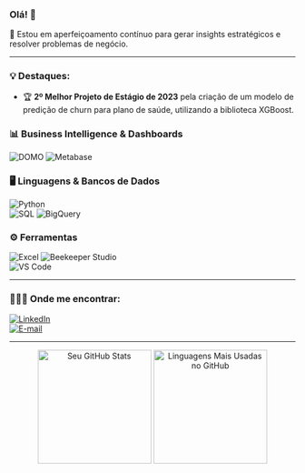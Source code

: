 ### Olá! 👋

🚀 Estou em aperfeiçoamento contínuo para gerar insights estratégicos e resolver problemas de negócio.

---

### 💡 **Destaques**:
- 🏆 **2º Melhor Projeto de Estágio de 2023** pela criação de um modelo de predição de churn para plano de saúde, utilizando a biblioteca XGBoost.

### 📊 **Business Intelligence & Dashboards**
![DOMO](https://img.shields.io/badge/DOMO-0072C6?style=for-the-badge&logo=domo&logoColor=white)
![Metabase](https://img.shields.io/badge/Metabase-509EE3?style=for-the-badge&logo=metabase&logoColor=white)

### 🖥️ **Linguagens & Bancos de Dados**  
![Python](https://img.shields.io/badge/Python-3776AB?style=for-the-badge&logo=python&logoColor=white)  
![SQL](https://img.shields.io/badge/SQL-4479A1?style=for-the-badge&logo=amazon-dynamodb&logoColor=white)
![BigQuery](https://img.shields.io/badge/Google%20BigQuery-4285F4?style=for-the-badge&logo=google-cloud&logoColor=white)

### ⚙️ **Ferramentas** 
![Excel](https://img.shields.io/badge/Microsoft%20Excel-217346?style=for-the-badge&logo=microsoft-excel&logoColor=white)
![Beekeeper Studio](https://img.shields.io/badge/Beekeeper%20Studio-FF6B00?style=for-the-badge&logo=beekeeper&logoColor=white)  
![VS Code](https://img.shields.io/badge/VS%20Code-007ACC?style=for-the-badge&logo=visual-studio-code&logoColor=white)

---

### 👩🏼‍💻 Onde me encontrar: 
[![LinkedIn](https://img.shields.io/badge/LinkedIn-0A66C2?style=flat&logo=linkedin&logoColor=white)](https://www.linkedin.com/in/lucas-a-sanches/)  
[![E-mail](https://img.shields.io/badge/Email-D14836?style=flat&logo=gmail&logoColor=white)](mailto:lucasdesanches@gmail.com) 

---

<div align="center">
  <img height="200" src="https://github-readme-stats.vercel.app/api?username=lucasanches&show_icons=true&count_private=true&hide=prs&theme=radical" alt="Seu GitHub Stats" />
  <img height="200" src="https://github-readme-stats.vercel.app/api/top-langs/?username=lucasanches&layout=compact&theme=radical" alt="Linguagens Mais Usadas no GitHub" />
</div>
